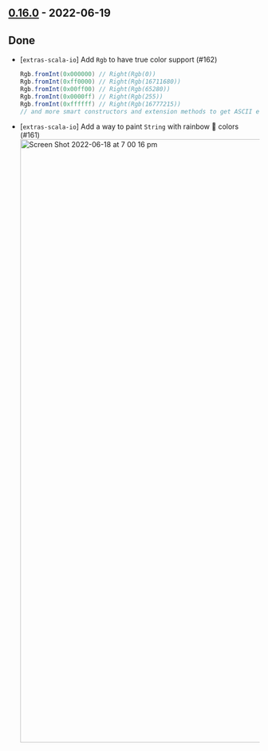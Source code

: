 ## [0.16.0](https://github.com/Kevin-Lee/extras/issues?utf8=%E2%9C%93&q=is%3Aissue+is%3Aclosed+-label%3Ainvalid+milestone%3Amilestone16) - 2022-06-19

## Done
* [`extras-scala-io`] Add `Rgb` to have true color support (#162)
  ```scala
  Rgb.fromInt(0x000000) // Right(Rgb(0))
  Rgb.fromInt(0xff0000) // Right(Rgb(16711680))
  Rgb.fromInt(0x00ff00) // Right(Rgb(65280))
  Rgb.fromInt(0x0000ff) // Right(Rgb(255))
  Rgb.fromInt(0xffffff) // Right(Rgb(16777215))
  // and more smart constructors and extension methods to get ASCII escape chars and HTML colors (hex)
  ```
* [`extras-scala-io`] Add a way to paint `String` with rainbow 🌈 colors (#161)
  <img width="1207" alt="Screen Shot 2022-06-18 at 7 00 16 pm" src="https://user-images.githubusercontent.com/2307335/174430754-07c3dc74-1b1f-48f6-b32f-4c8ab2b8a81c.png">